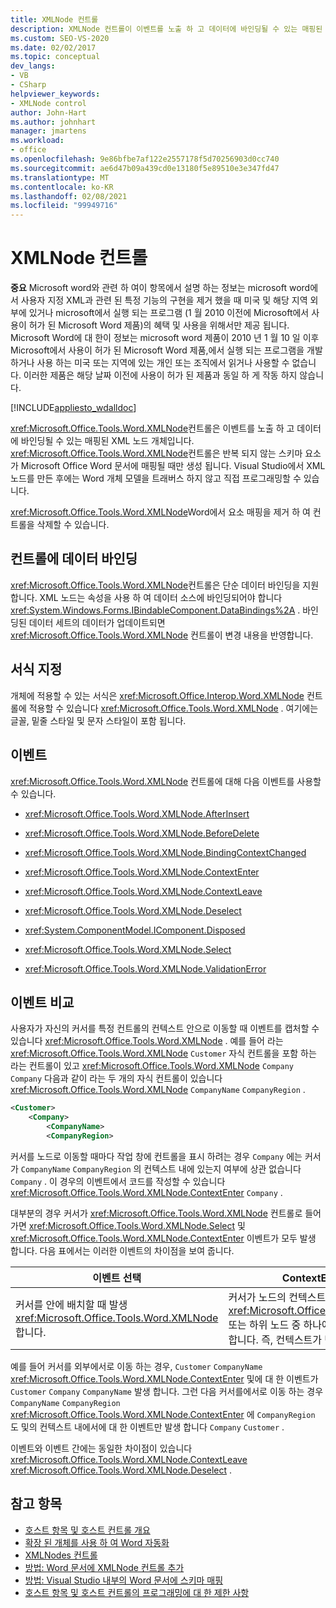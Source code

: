 ```yaml
---
title: XMLNode 컨트롤
description: XMLNode 컨트롤이 이벤트를 노출 하 고 데이터에 바인딩될 수 있는 매핑된 XML 노드 개체 임을 알아봅니다.
ms.custom: SEO-VS-2020
ms.date: 02/02/2017
ms.topic: conceptual
dev_langs:
- VB
- CSharp
helpviewer_keywords:
- XMLNode control
author: John-Hart
ms.author: johnhart
manager: jmartens
ms.workload:
- office
ms.openlocfilehash: 9e86bfbe7af122e2557178f5d70256903d0cc740
ms.sourcegitcommit: ae6d47b09a439cd0e13180f5e89510e3e347fd47
ms.translationtype: MT
ms.contentlocale: ko-KR
ms.lasthandoff: 02/08/2021
ms.locfileid: "99949716"
---
```

# <a name="xmlnode-control"></a>XMLNode 컨트롤
  **중요** Microsoft word와 관련 하 여이 항목에서 설명 하는 정보는 microsoft word에서 사용자 지정 XML과 관련 된 특정 기능의 구현을 제거 했을 때 미국 및 해당 지역 외부에 있거나 microsoft에서 실행 되는 프로그램 (1 월 2010 이전에 Microsoft에서 사용이 허가 된 Microsoft Word 제품)의 혜택 및 사용을 위해서만 제공 됩니다. Microsoft Word에 대 한이 정보는 microsoft word 제품이 2010 년 1 월 10 일 이후 Microsoft에서 사용이 허가 된 Microsoft Word 제품,에서 실행 되는 프로그램을 개발 하거나 사용 하는 미국 또는 지역에 있는 개인 또는 조직에서 읽거나 사용할 수 없습니다. 이러한 제품은 해당 날짜 이전에 사용이 허가 된 제품과 동일 하 게 작동 하지 않습니다.

 [!INCLUDE[appliesto_wdalldoc](../vsto/includes/appliesto-wdalldoc-md.md)]

 <xref:Microsoft.Office.Tools.Word.XMLNode>컨트롤은 이벤트를 노출 하 고 데이터에 바인딩될 수 있는 매핑된 XML 노드 개체입니다. <xref:Microsoft.Office.Tools.Word.XMLNode>컨트롤은 반복 되지 않는 스키마 요소가 Microsoft Office Word 문서에 매핑될 때만 생성 됩니다. Visual Studio에서 XML 노드를 만든 후에는 Word 개체 모델을 트래버스 하지 않고 직접 프로그래밍할 수 있습니다.

 <xref:Microsoft.Office.Tools.Word.XMLNode>Word에서 요소 매핑을 제거 하 여 컨트롤을 삭제할 수 있습니다.

## <a name="bind-data-to-the-control"></a>컨트롤에 데이터 바인딩
 <xref:Microsoft.Office.Tools.Word.XMLNode>컨트롤은 단순 데이터 바인딩을 지원 합니다. XML 노드는 속성을 사용 하 여 데이터 소스에 바인딩되어야 합니다 <xref:System.Windows.Forms.IBindableComponent.DataBindings%2A> . 바인딩된 데이터 세트의 데이터가 업데이트되면 <xref:Microsoft.Office.Tools.Word.XMLNode> 컨트롤이 변경 내용을 반영합니다.

## <a name="formatting"></a>서식 지정
 개체에 적용할 수 있는 서식은 <xref:Microsoft.Office.Interop.Word.XMLNode> 컨트롤에 적용할 수 있습니다 <xref:Microsoft.Office.Tools.Word.XMLNode> . 여기에는 글꼴, 밑줄 스타일 및 문자 스타일이 포함 됩니다.

## <a name="events"></a>이벤트
 <xref:Microsoft.Office.Tools.Word.XMLNode> 컨트롤에 대해 다음 이벤트를 사용할 수 있습니다.

- <xref:Microsoft.Office.Tools.Word.XMLNode.AfterInsert>

- <xref:Microsoft.Office.Tools.Word.XMLNode.BeforeDelete>

- <xref:Microsoft.Office.Tools.Word.XMLNode.BindingContextChanged>

- <xref:Microsoft.Office.Tools.Word.XMLNode.ContextEnter>

- <xref:Microsoft.Office.Tools.Word.XMLNode.ContextLeave>

- <xref:Microsoft.Office.Tools.Word.XMLNode.Deselect>

- <xref:System.ComponentModel.IComponent.Disposed>

- <xref:Microsoft.Office.Tools.Word.XMLNode.Select>

- <xref:Microsoft.Office.Tools.Word.XMLNode.ValidationError>

## <a name="compare-events"></a>이벤트 비교
 사용자가 자신의 커서를 특정 컨트롤의 컨텍스트 안으로 이동할 때 이벤트를 캡처할 수 있습니다 <xref:Microsoft.Office.Tools.Word.XMLNode> . 예를 들어 라는 <xref:Microsoft.Office.Tools.Word.XMLNode> `Customer` 자식 컨트롤을 포함 하는 라는 컨트롤이 있고 <xref:Microsoft.Office.Tools.Word.XMLNode> `Company` `Company` 다음과 같이 라는 두 개의 자식 컨트롤이 있습니다 <xref:Microsoft.Office.Tools.Word.XMLNode> `CompanyName` `CompanyRegion` .

```xml
<Customer>
    <Company>
        <CompanyName>
        <CompanyRegion>
```

 커서를 노드로 이동할 때마다 작업 창에 컨트롤을 표시 하려는 경우 `Company` 에는 커서가 `CompanyName` `CompanyRegion` 의 컨텍스트 내에 있는지 여부에 상관 없습니다 `Company` . 이 경우의 이벤트에서 코드를 작성할 수 있습니다 <xref:Microsoft.Office.Tools.Word.XMLNode.ContextEnter> `Company` .

 대부분의 경우 커서가 <xref:Microsoft.Office.Tools.Word.XMLNode> 컨트롤로 들어가면 <xref:Microsoft.Office.Tools.Word.XMLNode.Select> 및 <xref:Microsoft.Office.Tools.Word.XMLNode.ContextEnter> 이벤트가 모두 발생 합니다. 다음 표에서는 이러한 이벤트의 차이점을 보여 줍니다.

|이벤트 선택|ContextEnter 이벤트|
|------------------|------------------------|
|커서를 안에 배치할 때 발생 <xref:Microsoft.Office.Tools.Word.XMLNode> 합니다.|커서가 노드의 컨텍스트 바깥쪽 영역에서 <xref:Microsoft.Office.Tools.Word.XMLNode> 또는 하위 노드 중 하나에 배치되는 경우에 발생합니다. 즉, 컨텍스트가 변경 될 때만 발생 합니다.|

 예를 들어 커서를 외부에서로 이동 하는 경우, `Customer` `CompanyName` <xref:Microsoft.Office.Tools.Word.XMLNode.ContextEnter> 및에 대 한 이벤트가 `Customer` `Company` `CompanyName` 발생 합니다. 그런 다음 커서를에서로 이동 하는 경우 `CompanyName` `CompanyRegion` <xref:Microsoft.Office.Tools.Word.XMLNode.ContextEnter> 에 `CompanyRegion` 도 및의 컨텍스트 내에서에 대 한 이벤트만 발생 합니다 `Company` `Customer` .

 이벤트와 이벤트 간에는 동일한 차이점이 있습니다 <xref:Microsoft.Office.Tools.Word.XMLNode.ContextLeave> <xref:Microsoft.Office.Tools.Word.XMLNode.Deselect> .

## <a name="see-also"></a>참고 항목
- [호스트 항목 및 호스트 컨트롤 개요](../vsto/host-items-and-host-controls-overview.md)
- [확장 된 개체를 사용 하 여 Word 자동화](../vsto/automating-word-by-using-extended-objects.md)
- [XMLNodes 컨트롤](../vsto/xmlnodes-control.md)
- [방법: Word 문서에 XMLNode 컨트롤 추가](../vsto/how-to-add-xmlnode-controls-to-word-documents.md)
- [방법: Visual Studio 내부의 Word 문서에 스키마 매핑](../vsto/how-to-map-schemas-to-word-documents-inside-visual-studio.md)
- [호스트 항목 및 호스트 컨트롤의 프로그래밍에 대 한 제한 사항](../vsto/programmatic-limitations-of-host-items-and-host-controls.md)
